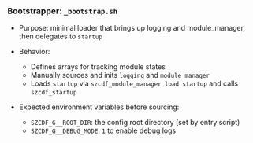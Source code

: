 ### Bootstrapper: `_bootstrap.sh`

- Purpose: minimal loader that brings up logging and module_manager, then delegates to `startup`
- Behavior:
  - Defines arrays for tracking module states
  - Manually sources and inits `logging` and `module_manager`
  - Loads `startup` via `szcdf_module_manager load startup` and calls `szcdf_startup`

- Expected environment variables before sourcing:
  - `SZCDF_G__ROOT_DIR`: the config root directory (set by entry script)
  - `SZCDF_G__DEBUG_MODE`: `1` to enable debug logs